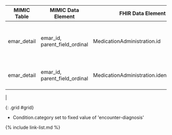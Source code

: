 |MIMIC Table|MIMIC Data Element|FHIR Data Element|FHIR Profile|Notes|
|---|---|---|---|---|
|emar_detail|emar_id, parent_field_ordinal|MedicationAdministration.id|[MimicMedicationAdministration]|Id is concatenation of mimic data elements and converted to UUID5|
|emar_detail|emar_id, parent_field_ordinal|MedicationAdministration.identifier.value|[MimicMedicationAdministration]|Identifier is concatenation of mimic data elements|
|

{: .grid #grid}

* Condition.category set to fixed value of 'encounter-diagnosis' 

{% include link-list.md %}
